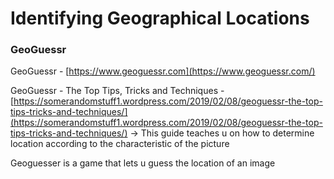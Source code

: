 # Identifying Geographical Locations

### GeoGuessr&#x20;

GeoGuessr - [https://www.geoguessr.com](https://www.geoguessr.com/)

GeoGuessr - The Top Tips, Tricks and Techniques - [https://somerandomstuff1.wordpress.com/2019/02/08/geoguessr-the-top-tips-tricks-and-techniques/](https://somerandomstuff1.wordpress.com/2019/02/08/geoguessr-the-top-tips-tricks-and-techniques/)  -> This guide teaches u on how to determine location according to the characteristic of the picture&#x20;



Geoguesser is a game that lets u guess the location of an image&#x20;

